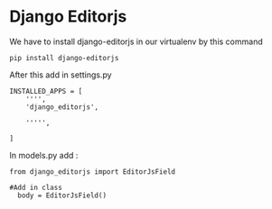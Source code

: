 # Django Editorjs

We have to install django-editorjs in our virtualenv by this command

```
pip install django-editorjs
```

After this add  in settings.py
```
INSTALLED_APPS = [
    '''',
    'django_editorjs',
    
    ''''',

]
```

In models.py add :

```
from django_editorjs import EditorJsField
 
#Add in class
  body = EditorJsField()
```
